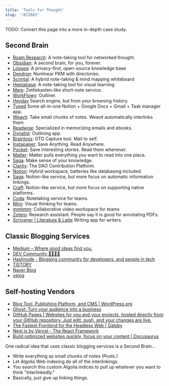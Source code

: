 ```yaml
---
title: 'Tools for Thought'
slug: '/872B83'
---
```


TODO: Convert this page into a more in-depth case study.

## Second Brain
- [Roam Research](https://roamresearch.com/): A note-taking tool for networked thought.
- [Obsidian](https://obsidian.md/): A second brain, for you, forever.
- [Logseq](https://logseq.com/): A privacy-first, open-source knowledge base
- [Dendron](https://www.dendron.so/): Nonlinear PKM with directories.
- [Scrintal](https://www.scrintal.com/): A hybrid note-taking & mind mapping whiteboard
- [Heptabase](https://heptabase.com/): A note-taking tool for visual learning
- [Mem](https://get.mem.ai/): Zettlekasten-like short-note service.
- [WorkFlowy](https://workflowy.com/): Outliner.
- [Heyday](https://heyday.xyz/) Search engine, but from your browsing history.
- [Typed](https://typed.do/features) Some all-in-one Notion + Google Docs + Gmail + Task manager app.
- [Weavit](https://www.weavit.ai/): Take small chunks of notes. Weavit automatically interlinks them.
- [Readwise](https://readwise.io/): Specialized in memorizing emails and ebooks.
- [Dynalist](https://dynalist.io/): Outlining app.
- [Braintoss](https://braintoss.com/): GTD Capture tool. Mail to self.
- [Instapaper](https://www.instapaper.com/): Save Anything. Read Anywhere.
- [Pocket](https://getpocket.com/en/): Save interesting stories. Read them whenever.
- [Matter](https://hq.getmatter.app/): Matter pulls everything you want to read into one place.
- [Saga](https://saga.so/): Make sense of your knowledge.
- [Clarity](https://www.clarity.so/): The DAO Contribution Platform.
- [Notion](https://www.notion.so/): Hybrid workspace, batteries like databasing included.
- [Saga](https://saga.so/): Notion-like service, but more focus on automatic information linkings.
- [Craft](https://www.craft.do/): Notion-like service, but more focus on supporting native platforms.
- [Coda](https://coda.io/): Notetaking service for teams.
- [Miro](https://miro.com/): Visual thinking for teams.
- [mmhmm](https://www.mmhmm.app/home): Collaborative video workspace for teams
- [Zotero](https://www.zotero.org/): Research assistant. People say it is good for annotating PDFs.
- [Scrivener | Literature & Latte](https://www.literatureandlatte.com/scrivener/overview) Writing app for writers.

## Classic Blogging Services

- [Medium – Where good ideas find you.](https://medium.com/)
- [DEV Community 👩‍💻👨‍💻](https://dev.to/)
- [Hashnode - Blogging community for developers, and people in tech](https://hashnode.com/)
- [TISTORY](https://www.tistory.com/)
- [Naver Blog](https://blog.naver.com)
- [velog](https://velog.io/)

## Self-hosting Vendors

- [Blog Tool, Publishing Platform, and CMS | WordPress.org](https://wordpress.org/)
- [Ghost: Turn your audience into a business](https://ghost.org/)
- [GitHub Pages | Websites for you and your projects, hosted directly from your GitHub repository. Just edit, push, and your changes are live.](https://pages.github.com/)
- [The Fastest Frontend for the Headless Web | Gatsby](https://www.gatsbyjs.com/)
- [Next.js by Vercel - The React Framework](https://nextjs.org/)
- [Build optimized websites quickly, focus on your content | Docusaurus](https://docusaurus.io/)

One radical idea that uses classic blogging services is a Second Brain...
- Write everything as small chunks of notes (Posts.)
- Let Algolia Web indexing do all of the interlinkings.
- You *search* this custom Algolia indices to pull up whatever you want to think "interlinkedly."
- Basically, just give up linking things.
